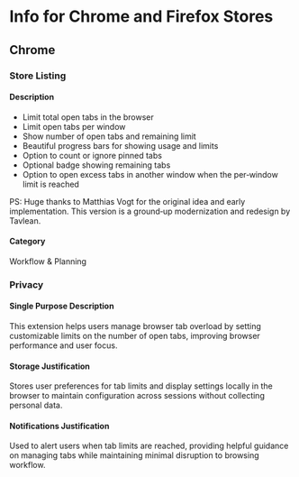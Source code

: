 # Info for Chrome and Firefox Stores

## Chrome

### Store Listing

#### Description

-   Limit total open tabs in the browser
-   Limit open tabs per window
-   Show number of open tabs and remaining limit
-   Beautiful progress bars for showing usage and limits
-   Option to count or ignore pinned tabs
-   Optional badge showing remaining tabs
-   Option to open excess tabs in another window when the per‑window limit is reached

PS: Huge thanks to Matthias Vogt for the original idea and early implementation. This version is a ground‑up modernization and redesign by Tavlean.

#### Category

Workflow & Planning

### Privacy

#### Single Purpose Description

This extension helps users manage browser tab overload by setting customizable limits on the number of open tabs, improving browser performance and user focus.

#### Storage Justification

Stores user preferences for tab limits and display settings locally in the browser to maintain configuration across sessions without collecting personal data.

#### Notifications Justification

Used to alert users when tab limits are reached, providing helpful guidance on managing tabs while maintaining minimal disruption to browsing workflow.

